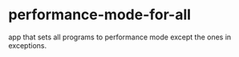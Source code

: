 # performance-mode-for-all
app that sets all programs to performance mode except the ones in exceptions.
